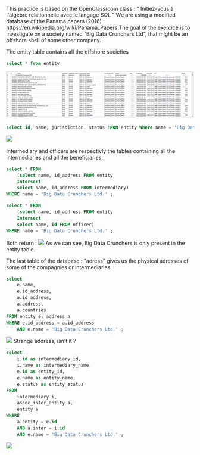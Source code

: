 This practice is based on the OpenClassroom class : “ Initiez-vous à l'algèbre relationnelle avec le langage SQL ”
We are using a modified database of the Panama papers (2016) : https://en.wikipedia.org/wiki/Panama_Papers
The goal of the exercice is to investigate on a society named “Big Data Crunchers Ltd”, that might be an offshore shell of some other company.


The entity table contains all the offshore societies

```SQL
select * from entity
```
![](SQL/tables/table_a01.png)

```SQL
select id, name, jurisdiction, status FROM entity Where name = 'Big Data Crunchers Ltd.' ;
```
![](tables/table_a02.png)

Intermediary and officers are respectivly the tables containing all the intermediaries and all the beneficiaries.

```SQL
select * FROM
    (select name, id_address FROM entity
    Intersect
    select name, id_address FROM intermediary)
WHERE name = 'Big Data Crunchers Ltd.' ;
```
```SQL
select * FROM
    (select name, id_address FROM entity
    Intersect
    select name, id FROM officer)
WHERE name = 'Big Data Crunchers Ltd.' ;
```
Both return :
![](tables/table_a03.png)
As we can see, Big Data Crunchers is only present in the entity table.

The last table of the database : "adress" gives us the physical adresses of some of the compagnies or intermediaries.

```SQL
select 
    e.name,
    e.id_address,
    a.id_address,
    a.address,
    a.countries
FROM entity e, address a
WHERE e.id_address = a.id_address 
    AND e.name = 'Big Data Crunchers Ltd.' ; 
```
![](Code/SQL/tables/table_a04.png)
Strange address, isn't it ?

```SQL
select
    i.id as intermediary_id,
    i.name as intermediary_name,
    e.id as entity_id,
    e.name as entity_name,
    e.status as entity_status
FROM 
    intermediary i,
    assoc_inter_entity a,
    entity e
WHERE
    a.entity = e.id
    AND a.inter = i.id
    AND e.name = 'Big Data Crunchers Ltd.' ;
```

![](tables/table_a05.png)

```SQL

```

```SQL

```

```SQL

```

```SQL

```
